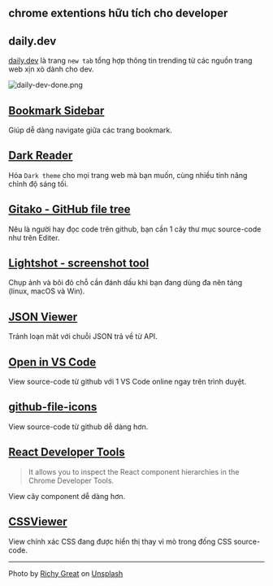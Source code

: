## chrome extentions hữu tích cho developer

## daily.dev

[daily.dev](https://daily.dev/) là trang `new tab` tổng hợp thông tin trending từ các nguồn trang web xịn xò dành cho dev.


![daily-dev-done.png](https://cdn.hashnode.com/res/hashnode/image/upload/v1620125026976/mFZ76gh-k.png)

## [Bookmark Sidebar](https://chrome.google.com/webstore/detail/bookmark-sidebar/jdbnofccmhefkmjbkkdkfiicjkgofkdh?hl=en)

Giúp dễ dàng navigate giữa các trang bookmark.

## [Dark Reader](https://chrome.google.com/webstore/detail/dark-reader/eimadpbcbfnmbkopoojfekhnkhdbieeh?hl=en)

Hóa `Dark theme` cho mọi trang web mà bạn muốn, cùng nhiều tính năng chỉnh độ sáng tối.

## [Gitako - GitHub file tree](https://chrome.google.com/webstore/detail/gitako-github-file-tree/giljefjcheohhamkjphiebfjnlphnokk?hl=en)

Nêu là người hay đọc code trên github, bạn cần 1 cây thư mục source-code như trên Editer.

## [Lightshot - screenshot tool](https://chrome.google.com/webstore/detail/lightshot-screenshot-tool/mbniclmhobmnbdlbpiphghaielnnpgdp?hl=en)

Chụp ảnh và bôi đỏ chỗ cần đánh dấu khi bạn đang dùng đa nên tảng (linux, macOS và Win).

## [JSON Viewer](https://chrome.google.com/webstore/detail/json-viewer/gbmdgpbipfallnflgajpaliibnhdgobh?hl=en)

Tránh loạn măt với chuỗi JSON trả về từ API.

## [Open in VS Code](https://chrome.google.com/webstore/detail/open-in-vs-code-github1sc/neloiopjjeflfnecdlajhopdlojlkhll?hl=en)

View source-code từ github với 1 VS Code online ngay trên trình duyệt.

## [github-file-icons](https://github.com/lvarayut/github-file-icons)

View source-code từ github dễ dàng hơn.

## [React Developer Tools](https://chrome.google.com/webstore/detail/react-developer-tools/fmkadmapgofadopljbjfkapdkoienihi?hl=en)

>It allows you to inspect the React component hierarchies in the Chrome Developer Tools.

View cây component dễ dàng hơn.

## [CSSViewer](https://chrome.google.com/webstore/detail/cssviewer/ggfgijbpiheegefliciemofobhmofgce)

View chính xác CSS đang được hiển thị thay vì mò trong đống CSS source-code.

---

Photo by <a href="https://unsplash.com/@richygreat?utm_source=unsplash&utm_medium=referral&utm_content=creditCopyText">Richy Great</a> on <a href="https://unsplash.com/s/photos/browser?utm_source=unsplash&utm_medium=referral&utm_content=creditCopyText">Unsplash</a>

